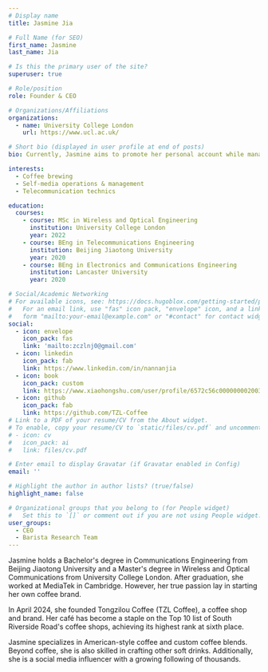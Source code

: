 ```yaml
---
# Display name
title: Jasmine Jia

# Full Name (for SEO)
first_name: Jasmine
last_name: Jia

# Is this the primary user of the site?
superuser: true

# Role/position
role: Founder & CEO

# Organizations/Affiliations
organizations:
  - name: University College London
    url: https://www.ucl.ac.uk/

# Short bio (displayed in user profile at end of posts)
bio: Currently, Jasmine aims to promote her personal account while managing her coffee shop. She warmly welcomes collaborations with interested parties.

interests:
  - Coffee brewing
  - Self-media operations & management
  - Telecommunication technics

education:
  courses:
    - course: MSc in Wireless and Optical Engineering
      institution: University College London
      year: 2022
    - course: BEng in Telecommunications Engineering
      institution: Beijing Jiaotong University
      year: 2020
    - course: BEng in Electronics and Communications Engineering
      institution: Lancaster University
      year: 2020

# Social/Academic Networking
# For available icons, see: https://docs.hugoblox.com/getting-started/page-builder/#icons
#   For an email link, use "fas" icon pack, "envelope" icon, and a link in the
#   form "mailto:your-email@example.com" or "#contact" for contact widget.
social:
  - icon: envelope
    icon_pack: fas
    link: 'mailto:zczlnj0@gmail.com'
  - icon: linkedin
    icon_pack: fab
    link: https://www.linkedin.com/in/nannanjia
  - icon: book
    icon_pack: custom
    link: https://www.xiaohongshu.com/user/profile/6572c56c0000000020036b08
  - icon: github
    icon_pack: fab
    link: https://github.com/TZL-Coffee
# Link to a PDF of your resume/CV from the About widget.
# To enable, copy your resume/CV to `static/files/cv.pdf` and uncomment the lines below.
# - icon: cv
#   icon_pack: ai
#   link: files/cv.pdf

# Enter email to display Gravatar (if Gravatar enabled in Config)
email: ''

# Highlight the author in author lists? (true/false)
highlight_name: false

# Organizational groups that you belong to (for People widget)
#   Set this to `[]` or comment out if you are not using People widget.
user_groups:
  - CEO
  - Barista Research Team
---
```


Jasmine holds a Bachelor's degree in Communications Engineering from Beijing Jiaotong University and a Master's degree in Wireless and Optical Communications from University College London. After graduation, she worked at MediaTek in Cambridge. However, her true passion lay in starting her own coffee brand.

In April 2024, she founded Tongzilou Coffee (TZL Coffee), a coffee shop and brand. Her café has become a staple on the Top 10 list of South Riverside Road's coffee shops, achieving its highest rank at sixth place.

Jasmine specializes in American-style coffee and custom coffee blends. Beyond coffee, she is also skilled in crafting other soft drinks. Additionally, she is a social media influencer with a growing following of thousands.
